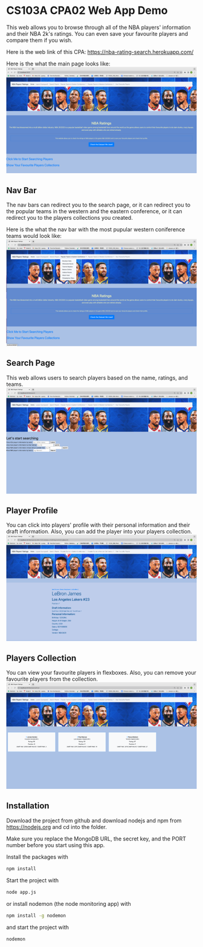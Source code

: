 # CS103A CPA02 Web App Demo

This web allows you to browse through all of the NBA players' information and their NBA 2k's ratings. You can even save your favourite players and compare them if you wish. 

Here is the web link of this CPA: https://nba-rating-search.herokuapp.com/

Here is the what the main page looks like:
![The Main Page](/screenshots/main_page.png)

## Nav Bar

The nav bars can redirect you to the search page, or it can redirect you to the popular teams in the western and the eastern conference, or it can redirect you to the players collections you created.

Here is the what the nav bar with the most pupular western coniference teams would look like:
![The Nav Bar](/screenshots/nav_bar.png)

## Search Page

This web allows users to search players based on the name, ratings, and teams.
![The Search Page](/screenshots/search_page.png)

## Player Profile

You can click into players' profile with their personal information and their draft information. Also, you can add the player into your players collection.
![The Player Profile Page](/screenshots/player_profile.png)

## Players Collection

You can view your favourite players in flexboxes. Also, you can remove your favourite players from the collection.
![The Players Collection](/screenshots/players_collection.png)

## Installation
Download the project from github and download nodejs and npm from https://nodejs.org
and cd into the folder.

Make sure you replace the MongoDB URL, the secret key, and the PORT number before you start using this app.

Install the packages with
``` bash
npm install
```
Start the project with
``` bash
node app.js
```
or install nodemon (the node monitoring app) with
``` bash
npm install -g nodemon
```
and start the project with
``` bash
nodemon
```